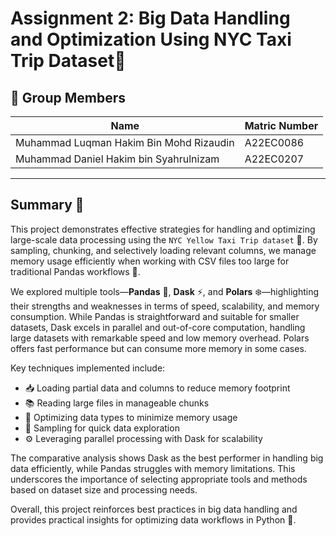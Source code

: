 # Assignment 2: Big Data Handling and Optimization Using NYC Taxi Trip Dataset🚕 
## 👥 Group Members

| Name               | Matric Number |
|--------------------|---------------|
| Muhammad Luqman Hakim Bin Mohd Rizaudin        | A22EC0086       |
| Muhammad Daniel Hakim bin Syahrulnizam         | A22EC0207       |

---
## Summary 🚀
This project demonstrates effective strategies for handling and optimizing large-scale data processing using the ```NYC Yellow Taxi Trip dataset``` 🚕. By sampling, chunking, and selectively loading relevant columns, we manage memory usage efficiently when working with CSV files too large for traditional Pandas workflows 🐼.

We explored multiple tools—**Pandas** 🐼, **Dask** ⚡, and **Polars** ❄️—highlighting their strengths and weaknesses in terms of speed, scalability, and memory consumption. While Pandas is straightforward and suitable for smaller datasets, Dask excels in parallel and out-of-core computation, handling large datasets with remarkable speed and low memory overhead. Polars offers fast performance but can consume more memory in some cases.

Key techniques implemented include:

- 📥 Loading partial data and columns to reduce memory footprint
- 📚 Reading large files in manageable chunks
- 🧠 Optimizing data types to minimize memory usage
- 🎲 Sampling for quick data exploration
- ⚙️ Leveraging parallel processing with Dask for scalability

The comparative analysis shows Dask as the best performer in handling big data efficiently, while Pandas struggles with memory limitations. This underscores the importance of selecting appropriate tools and methods based on dataset size and processing needs.

Overall, this project reinforces best practices in big data handling and provides practical insights for optimizing data workflows in Python 🐍.
